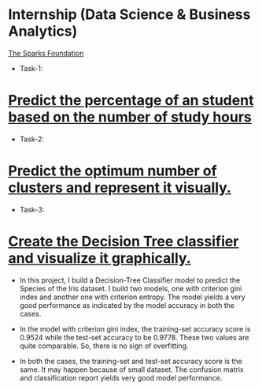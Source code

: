 # Internship (Data Science & Business Analytics)
[The Sparks Foundation](https://www.linkedin.com/company/the-sparks-foundation/)
* Task-1:
# [Predict the percentage of an student based on the number of study hours](https://github.com/uttamgrade/The_Spark_Foundation.git) 

* Task-2:
# [Predict the optimum number of clusters and represent it visually.](https://github.com/uttamgrade/The_Spark_Foundation.git)


* Task-3:
# [Create the Decision Tree classifier and visualize it graphically.](https://github.com/uttamgrade/The_Spark_Foundation.git) 
* In this project, I build a Decision-Tree Classifier model to predict the Species of the Iris dataset. I build two models, one with criterion gini index and another one with criterion entropy. The model yields a very good performance as indicated by the model accuracy in both the cases.

* In the model with criterion gini index, the training-set accuracy score is 0.9524 while the test-set accuracy to be 0.9778. These two values are quite comparable. So, there is no sign of overfitting.

* In both the cases, the training-set and test-set accuracy score is the same. It may happen because of small dataset. The confusion matrix and classification report yields very good model performance.
